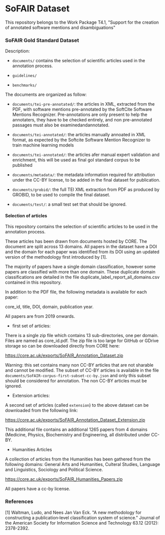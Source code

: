 # SoFAIR Dataset

This repository belongs to the Work Package T4.1, "Support for the creation of annotated software mentions and disambiguations"

### SoFAIR Gold Standard Dataset 

Description: 

* `documents/` contains the selection of scientific articles used in the annotation process. 

* `guidelines/` 

* `benchmarks/`

The documents are organized as follow: 

* `documents/tei-pre-annotated/`: the articles in XML, extracted from the PDF, with software mentions pre-annotated by the SoftCite Software Mentions Recognizer. Pre-annotations are only present to help the annotaters, they have to be checked entirely, and non pre-annotated passages must also be examinedandannotated. 

* `documents/tei-annotated/`: the articles manually annoated in XML format, as expected by the Softcite Software Mention Recognizer to train machine learning models

* `documents/tei-annotated/`: the articles afer manual expert validation and enrichment, this will be used as final gol standard corpus to be published

* `documents/metadata/`: the metadata information required for attribution under the CC-BY license, to be added in the final dataset for publication. 

* `documents/grobid/`: the full TEI XML extraction from PDF as produced by GROBID, to be used to compile the final dataset.

* `documents/test/`: a small test set that should be ignored. 

#### Selection of articles

This repository contains the selection of scientific articles to be used in the annotation process. 

These articles has been drawn from documents hosted by CORE. The document are split across 13 domains. All papers in the dataset have a DOI and the domain for each paper was identified from its DOI using an updated version of the methodology first introduced by [1]. 

The majority of papers have a single domain classification, however some papers are classified with more than one domain. These duplicate domain classifications are detailed in the file duplicate_label_report_all_domains.csv contained in this repository. 

In addition to the PDF file, the following metadata is available for each paper:

core_id, 
title, 
DOI, 
domain, 
publication year. 

All papers are from 2019 onwards. 

* first set of articles: 

There is a single zip file which contains 13 sub-directories, one per domain. Files are named as core_id.pdf. The zip file is too large for GitHub or GDrive storage so can be downloaded directly from CORE here: 

https://core.ac.uk/exports/SoFAIR_Annotation_Dataset.zip 

Warning: this set contains many non CC-BY articles that are not sharable and cannot be modified. The subset of CC-BY articles is available in the file `documents/SoFAIR-corpus-first-subset-cc-by.json` and only this subset should be considered for annotation. The non CC-BY articles must be ignored. 

* Extension articles: 

A second set of articles (called `extension`) to the above dataset can be downloaded from the following link:

https://core.ac.uk/exports/SoFAIR_Annotation_Dataset_Extension.zip

This additional file contains an additional 1265 papers from 4 domains (Medicine, Physics, Biochemistry and Engineering, all distributed under CC-BY. 

* Humanities Articles

A collection of articles from the Humanities has been gathered from the following domains: 
  General Arts and Humanities,
  Culteral Studies,
  Language and Linguistics,
  Sociology and Political Science.

https://core.ac.uk/exports/SoFAIR_Humanities_Papers.zip

All papers have a cc-by license.

### References

[1] Waltman, Ludo, and Nees Jan Van Eck. "A new methodology for constructing a publication‐level classification system of science." Journal of the American Society for Information Science and Technology 63.12 (2012): 2378-2392.
